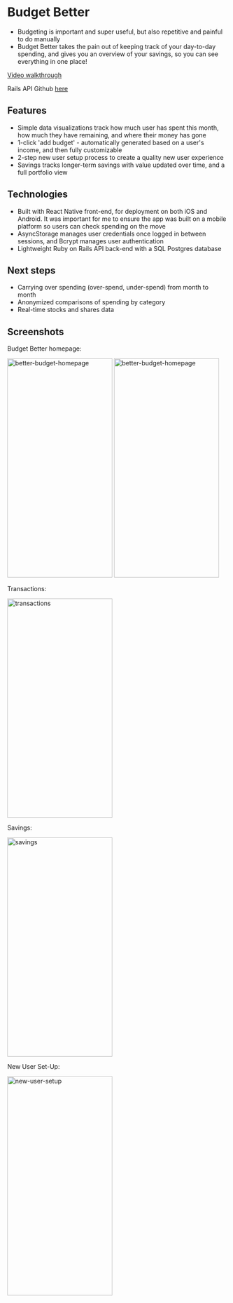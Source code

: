 # Budget Better

- Budgeting is important and super useful, but also repetitive and painful to do manually
- Budget Better takes the pain out of keeping track of your day-to-day spending, and gives you an overview of your savings, so you can see everything in one place!

[Video walkthrough](https://youtu.be/rXsxRk8N7XY)

Rails API Github [here](https://github.com/samgorick/better-budgeting-backend)

## Features

- Simple data visualizations track how much user has spent this month, how much they have remaining, and where their money has gone
- 1-click 'add budget' - automatically generated based on a user's income, and then fully customizable
- 2-step new user setup process to create a quality new user experience
- Savings tracks longer-term savings with value updated over time, and a full portfolio view

## Technologies

- Built with React Native front-end, for deployment on both iOS and Android. It was important for me to ensure the app was built on a mobile platform so users can check spending on the move
- AsyncStorage manages user credentials once logged in between sessions, and Bcrypt manages user authentication
- Lightweight Ruby on Rails API back-end with a SQL Postgres database

## Next steps

- Carrying over spending (over-spend, under-spend) from month to month
- Anonymized comparisons of spending by category
- Real-time stocks and shares data

## Screenshots

Budget Better homepage:

<img src="https://user-images.githubusercontent.com/33881692/89080794-7ceceb00-d34f-11ea-8f63-5bc24449d44e.png" alt="better-budget-homepage" width="240" height="500">

<img src="https://user-images.githubusercontent.com/33881692/89080813-88401680-d34f-11ea-95f6-48e57df7b45e.png" alt="better-budget-homepage" width="240" height="500">

Transactions:

<img src="https://user-images.githubusercontent.com/33881692/89080818-8b3b0700-d34f-11ea-8249-87789d485344.png" alt="transactions" width="240" height="500">

Savings:

<img src="https://user-images.githubusercontent.com/33881692/89080826-8fffbb00-d34f-11ea-9fe9-843ab87a7ba6.png" alt="savings" width="240" height="500">

New User Set-Up:

<img src="https://user-images.githubusercontent.com/33881692/89080831-93934200-d34f-11ea-91d4-fc6ff3273616.png" alt="new-user-setup" width="240" height="500">
